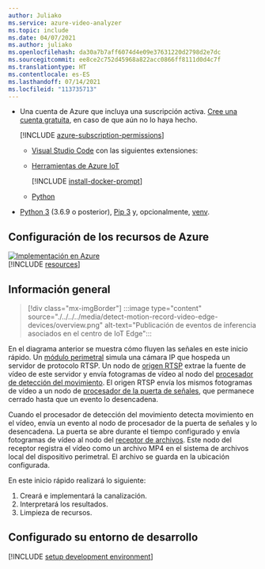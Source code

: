 ```yaml
---
author: Juliako
ms.service: azure-video-analyzer
ms.topic: include
ms.date: 04/07/2021
ms.author: juliako
ms.openlocfilehash: da30a7b7aff6074d4e09e37631220d2798d2e7dc
ms.sourcegitcommit: ee8ce2c752d45968a822acc0866ff8111d0d4c7f
ms.translationtype: HT
ms.contentlocale: es-ES
ms.lasthandoff: 07/14/2021
ms.locfileid: "113735713"
---
```

* Una cuenta de Azure que incluya una suscripción activa. [Cree una cuenta gratuita](https://azure.microsoft.com/free/?WT.mc_id=A261C142F), en caso de que aún no lo haya hecho.

    [!INCLUDE [azure-subscription-permissions](../../common-includes/azure-subscription-permissions.md)]
    * [Visual Studio Code](https://code.visualstudio.com/) con las siguientes extensiones:
    * [Herramientas de Azure IoT](https://marketplace.visualstudio.com/items?itemName=vsciot-vscode.azure-iot-tools)

        [!INCLUDE [install-docker-prompt](../../common-includes/install-docker-prompt.md)]
    * [Python](https://marketplace.visualstudio.com/items?itemName=ms-python.python)
* [Python 3](https://www.python.org/downloads/) (3.6.9 o posterior), [Pip 3](https://pip.pypa.io/en/stable/installing/) y, opcionalmente, [venv](https://docs.python.org/3/library/venv.html).        
   
## <a name="set-up-azure-resources"></a>Configuración de los recursos de Azure

[![Implementación en Azure](https://aka.ms/deploytoazurebutton)](https://aka.ms/ava-click-to-deploy)  
[!INCLUDE [resources](../../../includes/common-includes/azure-resources.md)]

## <a name="overview"></a>Información general

> [!div class="mx-imgBorder"]
> :::image type="content" source="./../../../media/detect-motion-record-video-edge-devices/overview.png" alt-text="Publicación de eventos de inferencia asociados en el centro de IoT Edge":::

En el diagrama anterior se muestra cómo fluyen las señales en este inicio rápido. Un [módulo perimetral](https://github.com/Azure/video-analyzer/tree/main/edge-modules/sources/rtspsim-live555) simula una cámara IP que hospeda un servidor de protocolo RTSP. Un nodo de [origen RTSP](./../../../pipeline.md#rtsp-source) extrae la fuente de vídeo de este servidor y envía fotogramas de vídeo al nodo del [procesador de detección del movimiento](./../../../pipeline.md#motion-detection-processor). El origen RTSP envía los mismos fotogramas de vídeo a un nodo de [procesador de la puerta de señales](./../../../pipeline.md#signal-gate-processor), que permanece cerrado hasta que un evento lo desencadena.

Cuando el procesador de detección del movimiento detecta movimiento en el vídeo, envía un evento al nodo de procesador de la puerta de señales y lo desencadena. La puerta se abre durante el tiempo configurado y envía fotogramas de vídeo al nodo del [receptor de archivos](./../../../pipeline.md#file-sink). Este nodo del receptor registra el vídeo como un archivo MP4 en el sistema de archivos local del dispositivo perimetral. El archivo se guarda en la ubicación configurada.

En este inicio rápido realizará lo siguiente:

1. Creará e implementará la canalización.
1. Interpretará los resultados.
1. Limpieza de recursos.
## <a name="set-up-your-development-environment"></a>Configurado su entorno de desarrollo
[!INCLUDE [setup development environment](./../../../includes/set-up-dev-environment/python/python-set-up-dev-env.md)]

